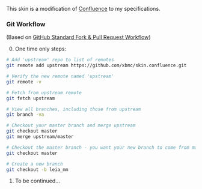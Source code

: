 This skin is a modification of [Confluence](https://github.com/xbmc/skin.confluence) to my specifications.  

### Git Workflow

(Based on [GitHub Standard Fork & Pull Request Workflow](https://gist.github.com/Chaser324/ce0505fbed06b947d962))

0. One time only steps:

  ```bash
  # Add 'upstream' repo to list of remotes
  git remote add upstream https://github.com/xbmc/skin.confluence.git

  # Verify the new remote named 'upstream'
  git remote -v

  # Fetch from upstream remote
  git fetch upstream

  # View all branches, including those from upstream
  git branch -va

  # Checkout your master branch and merge upstream
  git checkout master
  git merge upstream/master

  # Checkout the master branch - you want your new branch to come from master
  git checkout master

  # Create a new branch
  git checkout -b leia_mm
  ```

1. To be continued...
